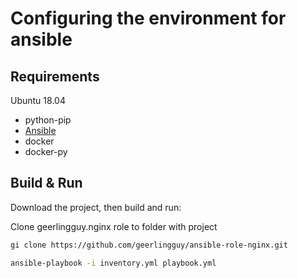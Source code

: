 # Configuring the environment for ansible

## Requirements
Ubuntu 18.04
- python-pip
- [Ansible](https://docs.ansible.com/ansible/latest/installation_guide/intro_installation.html)
- docker
- docker-py

## Build & Run

Download the project, then build and run:

Clone geerlingguy.nginx role to folder with project
```bash
gi clone https://github.com/geerlingguy/ansible-role-nginx.git
```
```bash
ansible-playbook -i inventory.yml playbook.yml
```




